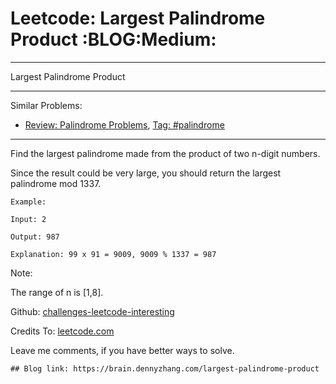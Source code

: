 # Leetcode: Largest Palindrome Product     :BLOG:Medium:


---

Largest Palindrome Product  

---

Similar Problems:  
-   [Review: Palindrome Problems](https://brain.dennyzhang.com/review-palindrome), [Tag: #palindrome](https://brain.dennyzhang.com/tag/palindrome)

---

Find the largest palindrome made from the product of two n-digit numbers.  

Since the result could be very large, you should return the largest palindrome mod 1337.  

    Example:
    
    Input: 2
    
    Output: 987
    
    Explanation: 99 x 91 = 9009, 9009 % 1337 = 987

Note:  

The range of n is [1,8].  

Github: [challenges-leetcode-interesting](https://github.com/DennyZhang/challenges-leetcode-interesting/tree/master/largest-palindrome-product)  

Credits To: [leetcode.com](https://leetcode.com/problems/largest-palindrome-product/description/)  

Leave me comments, if you have better ways to solve.  

    ## Blog link: https://brain.dennyzhang.com/largest-palindrome-product